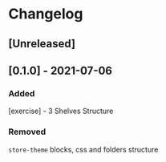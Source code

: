 # Changelog

## [Unreleased]

## [0.1.0] - 2021-07-06
### Added
[exercise] - 3 Shelves Structure

### Removed
`store-theme` blocks, css and folders structure